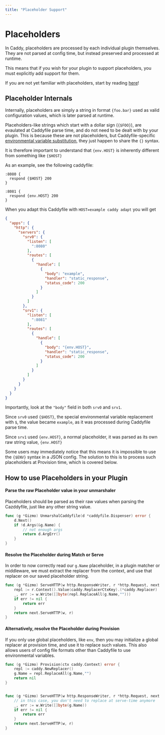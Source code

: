 ```yaml
---
title: "Placeholder Support"
---
```


# Placeholders

In Caddy, placeholders are processed by each individual plugin themselves. They are not parsed at config time, but instead preserved and processed at runtime.

This means that if you wish for your plugin to support placeholders, you must explicitly add support for them.

If you are not yet familiar with placeholders, start by reading [here](/docs/conventions#placeholders)!

## Placeholder Internals

Internally, placeholders are simply a string in format `{foo.bar}` used as valid configuration values, which is later parsed at runtime.

Placeholders-like strings which start with a dollar sign (`{$FOO}`), are evaulated at Caddyfile parse time, and do not need to be dealt with by your plugin. This is because these are not placeholders, but Caddyfile-specific [environmental variable substitution](/docs/caddyfile/concepts/#environmental-variables), they just happen to share the `{}` syntax.

It is therefore important to understand that `{env.HOST}` is inherently different from something like `{$HOST}`

As an example, see the following caddyfile:
```caddyfile
:8080 {
  respond {$HOST} 200
}

:8081 {
  respond {env.HOST} 200
}
```

When you adapt this Caddyfile with `HOST=example caddy adapt` you will get
```json
{
  "apps": {
    "http": {
      "servers": {
        "srv0": {
          "listen": [
            ":8080"
          ],
          "routes": [
            {
              "handle": [
                {
                  "body": "example",
                  "handler": "static_response",
                  "status_code": 200
                }
              ]
            }
          ]
        },
        "srv1": {
          "listen": [
            ":8081"
          ],
          "routes": [
            {
              "handle": [
                {
                  "body": "{env.HOST}",
                  "handler": "static_response",
                  "status_code": 200
                }
              ]
            }
          ]
        }
      }
    }
  }
}
```

Importantly, look at the `"body"` field in both `srv0` and `srv1`.

Since `srv0` used `{$HOST}`, the special environmental variable replacement with `$`, the value became `example`, as it was processed during Caddyfile parse time.

Since `srv1` used `{env.HOST}`, a normal placeholder, it was parsed as its own raw string value, `{env.HOST}`

Some users may immediately notice that this means it is impossible to use the `{$ENV}` syntax in a JSON config. The solution to this is to process such placeholders at Provision time, which is covered below.


## How to use Placeholders in your Plugin

#### Parse the raw Placeholder value in your unmarshaler

Placeholders should be parsed as their raw values when parsing the Cazddyfile, just like any other string value.

```go
func (g *Gizmo) UnmarshalCaddyfile(d *caddyfile.Dispenser) error {
	d.Next()
	if !d.Args(&g.Name) {
		// not enough args
		return d.ArgErr()
	}
}
```

#### Resolve the Placeholder during Match or Serve

In order to now correctly read our `g.Name` placeholder, in a plugin matcher or middleware, we must extract the replacer from the context, and use that replacer on our saved placeholder string.

```go
func (g *Gizmo) ServeHTTP(w http.ResponseWriter, r *http.Request, next caddyhttp.Handler) error {
	repl := r.Context().Value(caddy.ReplacerCtxKey).(*caddy.Replacer)
	_, err := w.Write([]byte(repl.ReplaceAll(g.Name,"")))
	if err != nil {
		return err
	}
	return next.ServeHTTP(w, r)
}
```

#### Alternatively, resolve the Placeholder during Provision

If you only use global placeholders, like `env`, then you may initialize a global replacer at provision time, and use it to replace such values. This also allows users of config file formats other than Caddyfile to use environmental variables.

```go
func (g *Gizmo) Provision(ctx caddy.Context) error {
	repl := caddy.NewReplacer()
	g.Name = repl.ReplaceAll(g.Name,"")
	return nil
}


func (g *Gizmo) ServeHTTP(w http.ResponseWriter, r *http.Request, next caddyhttp.Handler) error {
	// in this case, you don't need to replace at serve-time anymore
	_, err := w.Write([]byte(g.Name))
	if err != nil {
		return err
	}
	return next.ServeHTTP(w, r)
}
```
